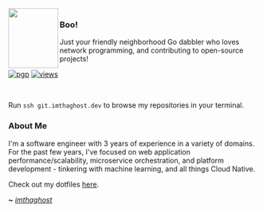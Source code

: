 <img align="left" src="https://i.imgur.com/vmwlZH1.png" width="100" height="120">

### Boo!

Just your friendly neighborhood Go dabbler who loves network programming, and contributing to open-source projects! 




[![pgp](https://img.shields.io/badge/pgp-0x1C941973709A1830-313131?style=flat&labelColor=545454&color=313131)](https://github.com/imthaghost.gpg) 
[![views](https://komarev.com/ghpvc/?username=imthaghost&style=flat&color=313131&label=views&abbreviated=true)](https://github.com/imthaghost)

<br>

Run `ssh git.imthaghost.dev` to browse my repositories in your terminal.

### About Me

I'm a software engineer with 3 years of experience in a variety of domains. For the past few years, I've focused on web application performance/scalability, microservice orchestration, and platform development - tinkering with machine learning, and all things Cloud Native.

</center>

Check out my dotfiles [here](https://github.com/imthaghost/dotfiles).

**~** [_imthaghost_](https://garyf.dev/)